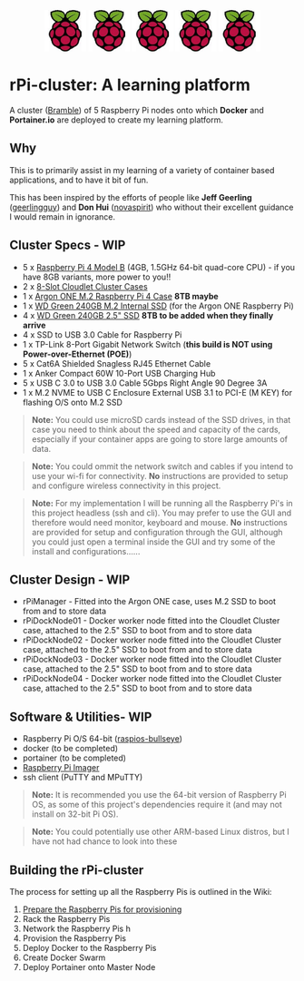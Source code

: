 <p align="center">
  <img src="https://raw.githubusercontent.com/hakshark/rPi-cluster/master/images-icons/pi-logo.jpg" height="73" alt="Raspberry Pi Logo" />
  <img src="https://raw.githubusercontent.com/hakshark/rPi-cluster/master/images-icons/pi-logo.jpg" height="73" alt="Raspberry Pi Logo" />
  <img src="https://raw.githubusercontent.com/hakshark/rPi-cluster/master/images-icons/pi-logo.jpg" height="73" alt="Raspberry Pi Logo" />
  <img src="https://raw.githubusercontent.com/hakshark/rPi-cluster/master/images-icons/pi-logo.jpg" height="73" alt="Raspberry Pi Logo" />
  <img src="https://raw.githubusercontent.com/hakshark/rPi-cluster/master/images-icons/pi-logo.jpg" height="73" alt="Raspberry Pi Logo" /></p>

# rPi-cluster: A learning platform

A cluster ([Bramble](http://elinux.org/Bramble)) of 5 Raspberry Pi nodes onto which **Docker** and **Portainer.io** are deployed to create my learning platform.

## Why

This is to primarily assist in my learning of a variety of container based applications, and to have it bit of fun. 

This has been inspired by the efforts of people like **Jeff Geerling** ([geerlingguy](https://github.com/geerlingguy)) and **Don Hui** ([novaspirit](https://github.com/novaspirit)) who without their excellent guidance I would remain in ignorance.

## Cluster Specs - WIP

  - 5 x [Raspberry Pi 4 Model B](https://thepihut.com/collections/raspberry-pi/products/raspberry-pi-4-model-b) (4GB, 1.5GHz 64-bit quad-core CPU) - if you have 8GB variants, more power to you!!
  - 2 x [8-Slot Cloudlet Cluster Cases](https://thepihut.com/collections/raspberry-pi-cases/products/8-slot-cloudlet-cluster-case)
  - 1 x [Argon ONE M.2 Raspberry Pi 4 Case](https://thepihut.com/collections/raspberry-pi-cases/products/argon-one-m-2-raspberry-pi-4-case) **8TB maybe**
  - 1 x [WD Green 240GB M.2 Internal SSD](https://thepihut.com/collections/raspberry-pi-sd-cards-and-adapters/products/wd-green-240gb-m-2-internal-ssd) (for the Argon ONE Raspberry Pi)
  - 4 x [WD Green 240GB 2.5" SSD](https://thepihut.com/collections/raspberry-pi-sd-cards-and-adapters/products/wd-green-240gb-2-5-ssd) **8TB to be added when they finally arrive**
  - 4 x SSD to USB 3.0 Cable for Raspberry Pi
  - 1 x TP-Link 8-Port Gigabit Network Switch (**this build is NOT using Power-over-Ethernet (POE)**)
  - 5 x Cat6A Shielded Snagless RJ45 Ethernet Cable
  - 1 x Anker Compact 60W 10-Port USB Charging Hub
  - 5 x USB C 3.0 to USB 3.0 Cable 5Gbps Right Angle 90 Degree 3A
  - 1 x M.2 NVME to USB C Enclosure External USB 3.1 to PCI-E (M KEY) for flashing O/S onto M.2 SSD  

>**Note:** You could use microSD cards instead of the SSD drives, in that case you need to think about the speed and capacity of the cards, especially if your container apps are going to store large amounts of data.  

>**Note:** You could ommit the network switch and cables if you intend to use your wi-fi for connectivity. **No** instructions are provided to setup and configure wireless connectivity in this project.  

>**Note:** For my implementation I will be running all the Raspberry Pi's in this project headless (ssh and cli). You may prefer to use the GUI and therefore would need monitor, keyboard and mouse. **No** instructions are provided for setup and configuration through the GUI, although you could just open a terminal inside the GUI and try some of the install and configurations......

## Cluster Design - WIP

  - rPiManager - Fitted into the Argon ONE case, uses M.2 SSD to boot from and to store data
  - rPiDockNode01 - Docker worker node fitted into the Cloudlet Cluster case, attached to the 2.5" SSD to boot from and to store data
  - rPiDockNode02 - Docker worker node fitted into the Cloudlet Cluster case, attached to the 2.5" SSD to boot from and to store data
  - rPiDockNode03 - Docker worker node fitted into the Cloudlet Cluster case, attached to the 2.5" SSD to boot from and to store data
  - rPiDockNode04 - Docker worker node fitted into the Cloudlet Cluster case, attached to the 2.5" SSD to boot from and to store data

## Software & Utilities- WIP

  - Raspberry Pi O/S 64-bit ([raspios-bullseye](https://downloads.raspberrypi.org/raspios_arm64/images/))
  - docker (to be completed)
  - portainer (to be completed)
  - [Raspberry Pi Imager](https://www.raspberrypi.com/software/)
  - ssh client (PuTTY and MPuTTY)

>**Note:** It is recommended you use the 64-bit version of Raspberry Pi OS, as some of this project's dependencies require it (and may not install on 32-bit Pi OS).

>**Note:** You could potentially use other ARM-based Linux distros, but I have not had chance to look into these

## Building the rPi-cluster

The process for setting up all the Raspberry Pis is outlined in the Wiki:

  1. [Prepare the Raspberry Pis for provisioning](https://github.com/hakshark/rPi-cluster/blob/main/setups/pi-Step1.md)
  1. Rack the Raspberry Pis 
  1. Network the Raspberry Pis h
  1. Provision the Raspberry Pis
  1. Deploy Docker to the Raspberry Pis
  1. Create Docker Swarm
  1. Deploy Portainer onto Master Node
